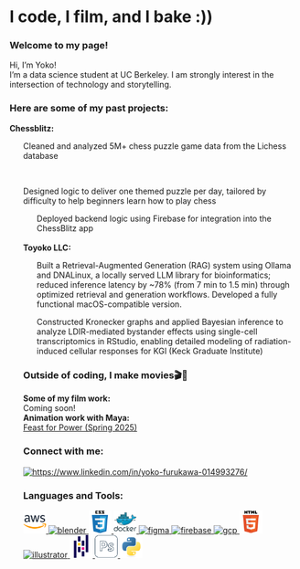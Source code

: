 <h1 align="left">I code, I film, and I bake :))</h1>

<h3 align="left">Welcome to my page!</h3>

<p align="left">
  Hi, I’m Yoko!<br>
  I’m a data science student at UC Berkeley. I am strongly interest in the intersection of technology and storytelling.<br>
</p>

<h3>Here are some of my past projects:</h3>

<p>
  <b>Chessblitz:</b><br>
  <ul>Cleaned and analyzed 5M+ chess puzzle game data from the Lichess database </ul><br>
  <ul>Designed logic to deliver one themed puzzle per day, tailored by difficulty to help beginners learn how to play chess</ur><br>
  <ul>Deployed backend logic using Firebase for integration into the ChessBlitz app</ul><br>
  <b>Toyoko LLC:</b><br>
  <ul>Built a Retrieval-Augmented Generation (RAG) system using Ollama and DNALinux, a locally served LLM library for bioinformatics; reduced inference latency by ~78% (from 7 min to 1.5 min) through optimized retrieval and generation workflows. Developed a fully functional macOS-compatible version.</ul>
  <ul>Constructed Kronecker graphs and applied Bayesian inference to analyze LDIR-mediated bystander effects using single-cell transcriptomics in RStudio, enabling detailed modeling of radiation-induced cellular responses for KGI (Keck Graduate Institute)</ul>
</p>

<h3>Outside of coding, I make movies🎬💖</h3>
<p>
  <b>Some of my film work:</b><br>
  Coming soon!<br>
  <b>Animation work with Maya:</b><br>
  <a href="https://drive.google.com/file/d/1bFu5mcAPRkdiqeK6JXphBI9niy7jDtQg/view?usp=sharing">Feast for Power (Spring 2025)</a>
</p>
  
<h3 align="left">Connect with me:</h3>
<p align="left">
<a href="www.linkedin.com/in/yoko-furukawa-014993276" target="blank"><img align="center" src="https://raw.githubusercontent.com/rahuldkjain/github-profile-readme-generator/master/src/images/icons/Social/linked-in-alt.svg" alt="https://www.linkedin.com/in/yoko-furukawa-014993276/" height="30" width="40" /></a>
</p>

<h3 align="left">Languages and Tools:</h3>
<p align="left"> <a href="https://aws.amazon.com" target="_blank" rel="noreferrer"> <img src="https://raw.githubusercontent.com/devicons/devicon/master/icons/amazonwebservices/amazonwebservices-original-wordmark.svg" alt="aws" width="40" height="40"/> </a> <a href="https://www.blender.org/" target="_blank" rel="noreferrer"> <img src="https://download.blender.org/branding/community/blender_community_badge_white.svg" alt="blender" width="40" height="40"/> </a> <a href="https://www.w3schools.com/css/" target="_blank" rel="noreferrer"> <img src="https://raw.githubusercontent.com/devicons/devicon/master/icons/css3/css3-original-wordmark.svg" alt="css3" width="40" height="40"/> </a> <a href="https://www.docker.com/" target="_blank" rel="noreferrer"> <img src="https://raw.githubusercontent.com/devicons/devicon/master/icons/docker/docker-original-wordmark.svg" alt="docker" width="40" height="40"/> </a> <a href="https://www.figma.com/" target="_blank" rel="noreferrer"> <img src="https://www.vectorlogo.zone/logos/figma/figma-icon.svg" alt="figma" width="40" height="40"/> </a> <a href="https://firebase.google.com/" target="_blank" rel="noreferrer"> <img src="https://www.vectorlogo.zone/logos/firebase/firebase-icon.svg" alt="firebase" width="40" height="40"/> </a> <a href="https://cloud.google.com" target="_blank" rel="noreferrer"> <img src="https://www.vectorlogo.zone/logos/google_cloud/google_cloud-icon.svg" alt="gcp" width="40" height="40"/> </a> <a href="https://www.w3.org/html/" target="_blank" rel="noreferrer"> <img src="https://raw.githubusercontent.com/devicons/devicon/master/icons/html5/html5-original-wordmark.svg" alt="html5" width="40" height="40"/> </a> <a href="https://www.adobe.com/in/products/illustrator.html" target="_blank" rel="noreferrer"> <img src="https://www.vectorlogo.zone/logos/adobe_illustrator/adobe_illustrator-icon.svg" alt="illustrator" width="40" height="40"/> </a> <a href="https://pandas.pydata.org/" target="_blank" rel="noreferrer"> <img src="https://raw.githubusercontent.com/devicons/devicon/2ae2a900d2f041da66e950e4d48052658d850630/icons/pandas/pandas-original.svg" alt="pandas" width="40" height="40"/> </a> <a href="https://www.photoshop.com/en" target="_blank" rel="noreferrer"> <img src="https://raw.githubusercontent.com/devicons/devicon/master/icons/photoshop/photoshop-line.svg" alt="photoshop" width="40" height="40"/> </a> <a href="https://www.python.org" target="_blank" rel="noreferrer"> <img src="https://raw.githubusercontent.com/devicons/devicon/master/icons/python/python-original.svg" alt="python" width="40" height="40"/> </a> </p>
